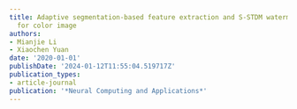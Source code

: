 ```yaml
---
title: Adaptive segmentation-based feature extraction and S-STDM watermarking method
  for color image
authors:
- Mianjie Li
- Xiaochen Yuan
date: '2020-01-01'
publishDate: '2024-01-12T11:55:04.519717Z'
publication_types:
- article-journal
publication: '*Neural Computing and Applications*'
---
```


